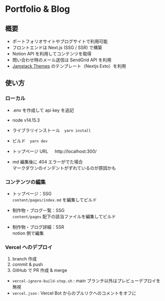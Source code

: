 # Portfolio & Blog

## 概要

- ポートフォリオサイトやブログサイトで利用可能
- フロントエンドは Next.js (SSG / SSR) で構築
- Notion API を利用してコンテンツを取得
- 問い合わせ時のメール送信は SendGrid API を利用
- [Jamstack Themes](https://jamstackthemes.dev) のテンプレート（Nextjs Exto）を利用

## 使い方

### ローカル

- .env を作成して api key を追記
- node v14.15.3
- ライブラリインストール　`yarn install`
- ビルド　`yarn dev`
- トップページ URL 　 http://localhost:300/

- md 編集後に 404 エラーがでた場合  
  マークダウンのインデントがずれているのが原因かも

### コンテンツの編集

- トップページ：SSG  
  `content/pages/index.md` を編集してビルド

- 制作物・ブログ一覧：SSG  
  `content/pages` 配下の該当ファイルを編集してビルド

- 制作物・ブログ詳細：SSR  
  notion 側で編集

### Vercel へのデプロイ

1. branch 作成
2. commit & push
3. GitHub で PR 作成 & merge

- `vercel-ignore-build-step.sh` : main ブランチ以外はプレビューデプロイを無視
- `vercel.json` : Vercel Bot からのプルリクへのコメントをオフに
